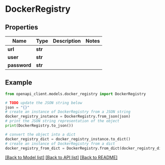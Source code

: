 # DockerRegistry


## Properties

Name | Type | Description | Notes
------------ | ------------- | ------------- | -------------
**url** | **str** |  | 
**user** | **str** |  | 
**password** | **str** |  | 

## Example

```python
from openapi_client.models.docker_registry import DockerRegistry

# TODO update the JSON string below
json = "{}"
# create an instance of DockerRegistry from a JSON string
docker_registry_instance = DockerRegistry.from_json(json)
# print the JSON string representation of the object
print(DockerRegistry.to_json())

# convert the object into a dict
docker_registry_dict = docker_registry_instance.to_dict()
# create an instance of DockerRegistry from a dict
docker_registry_from_dict = DockerRegistry.from_dict(docker_registry_dict)
```
[[Back to Model list]](../README.md#documentation-for-models) [[Back to API list]](../README.md#documentation-for-api-endpoints) [[Back to README]](../README.md)


